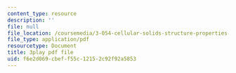 ```yaml
---
content_type: resource
description: ''
file: null
file_location: /coursemedia/3-054-cellular-solids-structure-properties-and-applications-spring-2015/f6e2d069cbeff55c12152c92f92a5853_4zpQwirFsbk.pdf
file_type: application/pdf
resourcetype: Document
title: 3play pdf file
uid: f6e2d069-cbef-f55c-1215-2c92f92a5853
---
```

